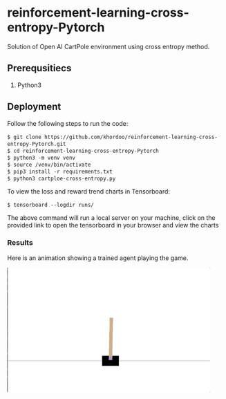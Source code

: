 # reinforcement-learning-cross-entropy-Pytorch
Solution of Open AI CartPole environment using cross entropy method.
## Prerequsitiecs
1. Python3 

## Deployment
Follow the following steps to run the code: 

```shell script
$ git clone https://github.com/khordoo/reinforcement-learning-cross-entropy-Pytorch.git
$ cd reinforcement-learning-cross-entropy-Pytorch
$ python3 -m venv venv 
$ source /venv/bin/activate
$ pip3 install -r requirements.txt
$ python3 cartploe-cross-entropy.py 
```
To view the loss and reward trend charts in Tensorboard: 
```shell script
$ tensorboard --logdir runs/
```
The above command will run a local server on your machine, click on the provided link to open the tensorboard in your browser and view the charts

### Results
Here is an animation showing a trained agent playing the game.

![Cartpole-trained](images/cartpole-trained.gif)
